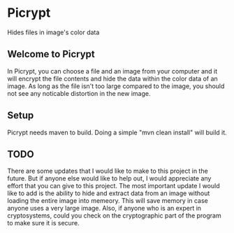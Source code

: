 # Picrypt
Hides files in image's color data

## Welcome to Picrypt
In Picrypt, you can choose a file and an image from your computer and it will encrypt the file contents and hide the data within the color data of an image. As long as the file isn't too large compared to the image, you should not see any noticable distortion in the new image.

## Setup
Picrypt needs maven to build. Doing a simple "mvn clean install" will build it.

## TODO
There are some updates that I would like to make to this project in the future. But if anyone else would like to help out, I would appreciate any effort that you can give to this project. The most important update I would like to add is the ability to hide and extract data from an image without loading the entire image into memeory. This will save memory in case anyone uses a very large image. Also, if anyone who is an expert in cryptosystems, could you check on the cryptographic part of the program to make sure it is secure.
